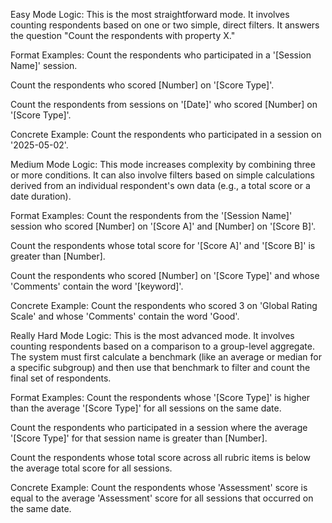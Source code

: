 Easy Mode
Logic: This is the most straightforward mode. It involves counting respondents based on one or two simple, direct filters. It answers the question "Count the respondents with property X."

Format Examples:
Count the respondents who participated in a '[Session Name]' session.

Count the respondents who scored [Number] on '[Score Type]'.

Count the respondents from sessions on '[Date]' who scored [Number] on '[Score Type]'.

Concrete Example:
Count the respondents who participated in a session on '2025-05-02'.

Medium Mode
Logic: This mode increases complexity by combining three or more conditions. It can also involve filters based on simple calculations derived from an individual respondent's own data (e.g., a total score or a date duration).

Format Examples:
Count the respondents from the '[Session Name]' session who scored [Number] on '[Score A]' and [Number] on '[Score B]'.

Count the respondents whose total score for '[Score A]' and '[Score B]' is greater than [Number].

Count the respondents who scored [Number] on '[Score Type]' and whose 'Comments' contain the word '[keyword]'.

Concrete Example:
Count the respondents who scored 3 on 'Global Rating Scale' and whose 'Comments' contain the word 'Good'.

Really Hard Mode
Logic: This is the most advanced mode. It involves counting respondents based on a comparison to a group-level aggregate. The system must first calculate a benchmark (like an average or median for a specific subgroup) and then use that benchmark to filter and count the final set of respondents.

Format Examples:
Count the respondents whose '[Score Type]' is higher than the average '[Score Type]' for all sessions on the same date.

Count the respondents who participated in a session where the average '[Score Type]' for that session name is greater than [Number].

Count the respondents whose total score across all rubric items is below the average total score for all sessions.

Concrete Example:
Count the respondents whose 'Assessment' score is equal to the average 'Assessment' score for all sessions that occurred on the same date.